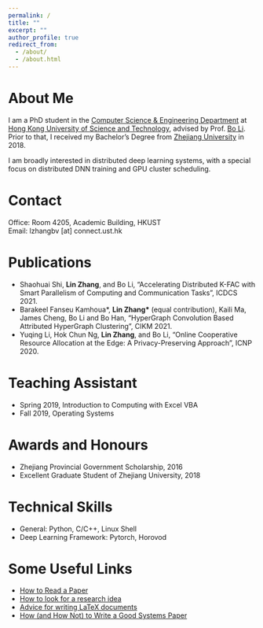 ```yaml
---
permalink: /
title: ""
excerpt: ""
author_profile: true
redirect_from: 
  - /about/
  - /about.html
---
```


# About Me
I am a PhD student in the [Computer Science & Engineering Department](https://cse.hkust.edu.hk/) at [Hong Kong University of Science and Technology](https://hkust.edu.hk/?cn=1), advised by Prof. [Bo Li](https://www.cse.ust.hk/~bli/). Prior to that, I received my Bachelor’s Degree from [Zhejiang University](https://www.zju.edu.cn/) in 2018. 

I am broadly interested in distributed deep learning systems, with a special focus on distributed DNN training and GPU cluster scheduling. 

# Contact
Office: Room 4205, Academic Building, HKUST <br>
Email: lzhangbv [at] connect.ust.hk

# Publications
* Shaohuai Shi, **Lin Zhang**, and Bo Li, “Accelerating Distributed K-FAC with Smart Parallelism of
Computing and Communication Tasks”, ICDCS 2021. 
* Barakeel Fanseu Kamhoua\*, **Lin Zhang\*** (equal contribution), Kaili Ma, James Cheng, Bo Li and
Bo Han, “HyperGraph Convolution Based Attributed HyperGraph Clustering”, CIKM 2021. 
* Yuqing Li, Hok Chun Ng, **Lin Zhang**, and Bo Li, “Online Cooperative Resource Allocation at the
Edge: A Privacy-Preserving Approach”, ICNP 2020. 

<!-- # Academic Services -->

# Teaching Assistant
* Spring 2019, Introduction to Computing with Excel VBA
* Fall 2019, Operating Systems

# Awards and Honours
* Zhejiang Provincial Government Scholarship, 2016
* Excellent Graduate Student of Zhejiang University, 2018

# Technical Skills
* General: Python, C/C++, Linux Shell
* Deep Learning Framework: Pytorch, Horovod

# Some Useful Links
* [How to Read a Paper](http://ccr.sigcomm.org/online/files/p83-keshavA.pdf)
* [How to look for a research idea](https://zhuanlan.zhihu.com/p/341685279)
* [Advice for writing LaTeX documents](https://github.com/dspinellis/latex-advice)
* [How (and How Not) to Write a Good Systems Paper](https://www.usenix.org/legacy/publications/library/proceedings/dsl97/good_paper.html)
